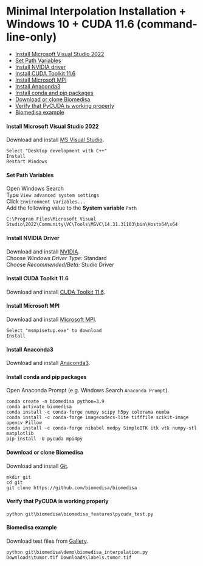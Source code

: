# Minimal Interpolation Installation + Windows 10 + CUDA 11.6 (command-line-only)

- [Install Microsoft Visual Studio 2022](#install-microsoft-visual-studio-2022)
- [Set Path Variables](#set-path-variables)
- [Install NVIDIA driver](#install-nvidia-driver)
- [Install CUDA Toolkit 11.6](#install-cuda-toolkit-11.0)
- [Install Microsoft MPI](#install-microsoft-mpi)
- [Install Anaconda3](#install-anaconda3)
- [Install conda and pip packages](#install-conda-and-pip-packages)
- [Download or clone Biomedisa](#download-or-clone-biomedisa)
- [Verify that PyCUDA is working properly](#verify-that-pycuda-is-working-properly)
- [Biomedisa example](#biomedisa-example)

#### Install Microsoft Visual Studio 2022
Download and install [MS Visual Studio](https://visualstudio.microsoft.com/de/thank-you-downloading-visual-studio/?sku=Community&channel=Release&version=VS2022&source=VSLandingPage&passive=false&cid=2030).
```
Select "Desktop development with C++"
Install
Restart Windows
```

#### Set Path Variables
Open Windows Search  
Type `View advanced system settings`  
Click `Environment Variables...`  
Add the following value to the **System variable** `Path`
```
C:\Program Files\Microsoft Visual Studio\2022\Community\VC\Tools\MSVC\14.31.31103\bin\Hostx64\x64
```

#### Install NVIDIA Driver
Download and install [NVIDIA](https://www.nvidia.com/Download/Find.aspx?lang=en-us).  
Choose *Windows Driver Type:* Standard  
Choose *Recommended/Beta:* Studio Driver

#### Install CUDA Toolkit 11.6
Download and install [CUDA Toolkit 11.6](https://developer.nvidia.com/cuda-downloads).

#### Install Microsoft MPI
Download and install [Microsoft MPI](https://www.microsoft.com/en-us/download/details.aspx?id=57467).
```
Select "msmpisetup.exe" to download
Install
```

#### Install Anaconda3
Download and install [Anaconda3](https://www.anaconda.com/products/individual#windows).

#### Install conda and pip packages
Open Anaconda Prompt (e.g. Windows Search `Anaconda Prompt`).
```
conda create -n biomedisa python=3.9
conda activate biomedisa
conda install -c conda-forge numpy scipy h5py colorama numba
conda install -c conda-forge imagecodecs-lite tifffile scikit-image opencv Pillow
conda install -c conda-forge nibabel medpy SimpleITK itk vtk numpy-stl matplotlib
pip install -U pycuda mpi4py
```

#### Download or clone Biomedisa
Download and install [Git](https://github.com/git-for-windows/git/releases/download/v2.28.0.windows.1/Git-2.28.0-64-bit.exe).
```
mkdir git
cd git
git clone https://github.com/biomedisa/biomedisa
```

#### Verify that PyCUDA is working properly
```
python git\biomedisa\biomedisa_features\pycuda_test.py
```

#### Biomedisa example
Download test files from [Gallery](https://biomedisa.de/gallery/).
```
python git\biomedisa\demo\biomedisa_interpolation.py Downloads\tumor.tif Downloads\labels.tumor.tif
```

